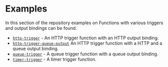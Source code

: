 # Examples

In this section of the repository examples on Functions with various triggers and output bindings can be found.

* [`http-trigger`](./http-trigger/) - An HTTP trigger function with an HTTP output binding.
* [`http-trigger-queue-output`](./http-trigger-queue-output/) An HTTP trigger function with a HTTP and a queue output binding.
* [`queue-trigger`](./queue-trigger/) - A queue trigger function with a queue output binding.
* [`timer-trigger`](./timer-trigger/) - A timer trigger function.
